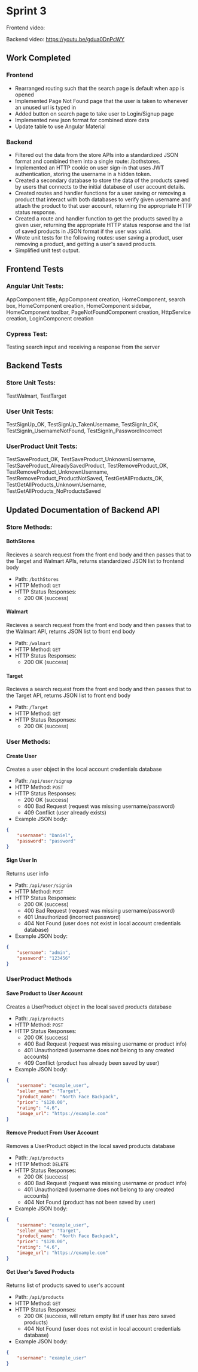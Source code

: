 # Sprint 3

Frontend video: 

Backend video: https://youtu.be/gdua0DnPcWY

## Work Completed

### Frontend
- Rearranged routing such that the search page is default when app is opened
- Implemented Page Not Found page that the user is taken to whenever an unused url is typed in
- Added button on search page to take user to Login/Signup page
- Implemented new json format for combined store data
- Update table to use Angular Material

### Backend
- Filtered out the data from the store APIs into a standardized JSON format and combined them into a single route: /bothstores.
- Implemented an HTTP cookie on user sign-in that uses JWT authentication, storing the username in a hidden token.
- Created a secondary database to store the data of the products saved by users that connects to the initial database of user account details.
- Created routes and handler functions for a user saving or removing a product that interact with both databases to verify given username and attach the product to that user account, returning the appropriate HTTP status response.
- Created a route and handler function to get the products saved by a given user, returning the appropriate HTTP status response and the list of saved products in JSON format if the user was valid.
- Wrote unit tests for the following routes: user saving a product, user removing a product, and getting a user's saved products.
- Simplified unit test output.

## Frontend Tests
### Angular Unit Tests:
AppComponent title, AppComponent creation, HomeComponent, search box, HomeComponent creation, HomeComponent sidebar, HomeComponent toolbar, PageNotFoundComponent creation, HttpService creation, LoginComponent creation
### Cypress Test:
Testing search input and receiving a response from the server

## Backend Tests
### Store Unit Tests:
TestWalmart, TestTarget
### User Unit Tests:
TestSignUp_OK, TestSignUp_TakenUsername, TestSignIn_OK, TestSignIn_UsernameNotFound, TestSignIn_PasswordIncorrect
### UserProduct Unit Tests:
TestSaveProduct_OK, TestSaveProduct_UnknownUsername, TestSaveProduct_AlreadySavedProduct, TestRemoveProduct_OK, TestRemoveProduct_UnknownUsername, TestRemoveProduct_ProductNotSaved, TestGetAllProducts_OK, TestGetAllProducts_UnknownUsername, TestGetAllProducts_NoProductsSaved

## Updated Documentation of Backend API

### Store Methods:
#### BothStores
Recieves a search request from the front end body and then passes that to the Target and Walmart APIs, returns standardized JSON list to frontend body
- Path: `/bothStores`
- HTTP Method: `GET`
- HTTP Status Responses:
    - 200 OK (success)

#### Walmart
Recieves a search request from the front end body and then passes that to the Walmart API, returns JSON list to front end body
- Path: `/walmart`
- HTTP Method: `GET`
- HTTP Status Responses:
    - 200 OK (success)

#### Target
Recieves a search request from the front end body and then passes that to the Target API, returns JSON list to front end body
- Path: `/Target`
- HTTP Method: `GET`
- HTTP Status Responses:
    - 200 OK (success)

### User Methods:
#### Create User
Creates a user object in the local account credentials database
- Path: `/api/user/signup`
- HTTP Method: `POST`
- HTTP Status Responses:
    - 200 OK (success)
    - 400 Bad Request (request was missing username/password)
    - 409 Conflict (user already exists)
- Example JSON body:
```json
{
	"username": "Daniel",
	"password": "password"
}
```

#### Sign User In
Returns user info
- Path: `/api/user/signin`
- HTTP Method: `POST`
- HTTP Status Responses:
    - 200 OK (success)
    - 400 Bad Request (request was missing username/password)
    - 401 Unauthorized (incorrect password)
    - 404 Not Found (user does not exist in local account credentials database)
- Example JSON body:
```json
{
	"username": "admin",
	"password": "123456"
}
```
### UserProduct Methods
#### Save Product to User Account
Creates a UserProduct object in the local saved products database
- Path: `/api/products`
- HTTP Method: `POST`
- HTTP Status Responses:
    - 200 OK (success)
    - 400 Bad Request (request was missing username or product info)
    - 401 Unauthorized (username does not belong to any created accounts)
    - 409 Conflict (product has already been saved by user)
- Example JSON body:
```json
{
	"username": "example_user",
	"seller_name": "Target",
	"product_name": "North Face Backpack",
	"price": "$120.00",
	"rating": "4.6",
	"image_url": "https://example.com"
}
```

#### Remove Product From User Account
Removes a UserProduct object in the local saved products database
- Path: `/api/products`
- HTTP Method: `DELETE`
- HTTP Status Responses:
    - 200 OK (success)
    - 400 Bad Request (request was missing username or product info)
    - 401 Unauthorized (username does not belong to any created accounts)
    - 404 Not Found (product has not been saved by user)
- Example JSON body:
```json
{
	"username": "example_user",
	"seller_name": "Target",
	"product_name": "North Face Backpack",
	"price": "$120.00",
	"rating": "4.6",
	"image_url": "https://example.com"
}
```

#### Get User's Saved Products
Returns list of products saved to user's account
- Path: `/api/products`
- HTTP Method: `GET`
- HTTP Status Responses:
    - 200 OK (success, will return empty list if user has zero saved products)
    - 404 Not Found (user does not exist in local account credentials database)
- Example JSON body:
```json
{
	"username": "example_user"
}
```
